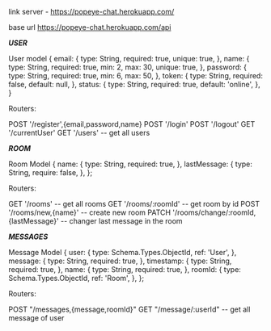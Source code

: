 link server - https://popeye-chat.herokuapp.com/

base url https://popeye-chat.herokuapp.com/api

*********USER*********

User model {
email: {
    type: String,
    required: true,
    unique: true,
  },
  name: {
    type: String,
    required: true,
    min: 2,
    max: 30,
    unique: true,
  },
  password: {
    type: String,
    required: true,
    min: 6,
    max: 50,
  },
  token: {
    type: String,
    required: false,
    default: null,
  },
  status: {
    type: String,
    required: true,
    default: 'online',
  },
}

Routers:

  POST '/register',{email,password,name}
  POST '/login'
  POST '/logout'
  GET '/currentUser'
  GET '/users' -- get all users


*********ROOM*********

Room Model {
  name: {
    type: String,
    required: true,
  },
  lastMessage: {
    type: String,
    require: false,
  },
};

Routers:

GET '/rooms' -- get all rooms
GET '/rooms/:roomId' -- get room by id
POST '/rooms/new,{name}' -- create new room
PATCH '/rooms/change/:roomId,{lastMessage}' -- changer last message in the room


*********MESSAGES*********

Message Model {
  user: {
    type: Schema.Types.ObjectId,
    ref: 'User',
  },
  message: {
    type: String,
    required: true,
  },
  timestamp: {
    type: String,
    required: true,
  },
  name: {
    type: String,
    required: true,
  },
  roomId: {
    type: Schema.Types.ObjectId,
    ref: 'Room',
  },
};

Routers:

POST "/messages,{message,roomId}"
GET "/message/:userId" -- get all message of user
